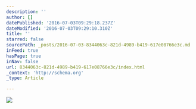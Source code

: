 ```yaml
---
description: ''
author: []
datePublished: '2016-07-03T09:29:18.237Z'
dateModified: '2016-07-03T09:29:10.310Z'
title: ''
starred: false
sourcePath: _posts/2016-07-03-8344063c-821d-4989-b419-617e08766e3c.md
inFeed: true
hasPage: true
inNav: false
url: 8344063c-821d-4989-b419-617e08766e3c/index.html
_context: 'http://schema.org'
_type: Article

---
```

![](https://the-grid-user-content.s3-us-west-2.amazonaws.com/33ddf872-361b-44a1-835b-e7913cba2ca4.jpg)